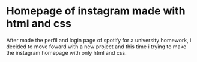 # Homepage of instagram made with html and css
After made the perfil and login page of spotify for a university homework, i decided to move foward with a new project and this time i trying to make the instagram homepage with only html and css.
